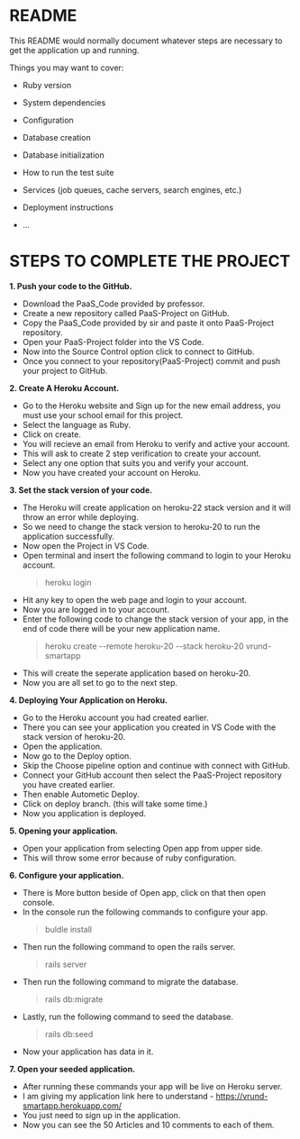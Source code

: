 # README

This README would normally document whatever steps are necessary to get the
application up and running.

Things you may want to cover:

* Ruby version

* System dependencies

* Configuration

* Database creation

* Database initialization

* How to run the test suite

* Services (job queues, cache servers, search engines, etc.)

* Deployment instructions

* ...


# **STEPS TO COMPLETE THE PROJECT**

**1. Push your code to the GitHub.**

- Download the PaaS_Code provided by professor.
- Create a new repository called PaaS-Project on GitHub.
- Copy the PaaS_Code provided by sir and paste it onto PaaS-Project repository.
- Open your PaaS-Project folder into the VS Code.
- Now into the Source Control option click to connect to GitHub.
- Once you connect to your repository(PaaS-Project) commit and push your project to GitHub.

**2. Create A Heroku Account.**

- Go to the Heroku website and Sign up for the new email address, you must use your school email for this project.
- Select the language as Ruby.
- Click on create.
- You will recieve an email from Heroku to verify and active your account.
- This will ask to create 2 step verification to create your account.
- Select any one option that suits you and verify your account.
- Now you have created your account on Heroku.

**3. Set the stack version of your code.**

- The Heroku will create application on heroku-22 stack version and it will throw an error while deploying.
- So we need to change the stack version to heroku-20 to run the application successfully.
- Now open the Project in VS Code.
- Open terminal and insert the following command to login to your Heroku account.
  >heroku login
- Hit any key to open the web page and login to your account.
- Now you are logged in to your account.
- Enter the following code to change the stack version of your app, in the end of code there will be your new application name.
  > heroku create --remote heroku-20 --stack heroku-20 vrund-smartapp
- This will create the seperate application based on heroku-20.
- Now you are all set to go to the next step.

**4. Deploying Your Application on Heroku.**

- Go to the Heroku account you had created earlier.
- There you can see your application you created in VS Code with the stack version of heroku-20.
- Open the application.
- Now go to the Deploy option.
- Skip the Choose pipeline option and continue with connect with GitHub.
- Connect your GitHub account then select the PaaS-Project repository you have created earlier.
- Then enable Autometic Deploy.
- Click on deploy branch. (this will take some time.)
- Now you application is deployed.

**5. Opening your application.**

- Open your application from selecting Open app from upper side.
- This will throw some error because of ruby configuration.

**6. Configure your application.**

- There is More button beside of Open app, click on that then open console.
- In the console run the following commands to configure your app.
    >buldle install
- Then run the following command to open the rails server.
    >rails server
- Then run the following command to migrate the database.
    >rails db:migrate
- Lastly, run the following command to seed the database.
    >rails db:seed
- Now your application has data in it.

**7. Open your seeded application.**

- After running these  commands your app will be live on Heroku server.
- I am giving my application link here to understand - 
  https://vrund-smartapp.herokuapp.com/
- You just need to sign up in the application.
- Now you can see the 50 Articles and 10 comments to each of them.